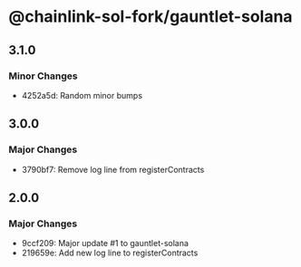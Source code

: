 # @chainlink-sol-fork/gauntlet-solana

## 3.1.0

### Minor Changes

- 4252a5d: Random minor bumps

## 3.0.0

### Major Changes

- 3790bf7: Remove log line from registerContracts

## 2.0.0

### Major Changes

- 9ccf209: Major update #1 to gauntlet-solana
- 219659e: Add new log line to registerContracts

